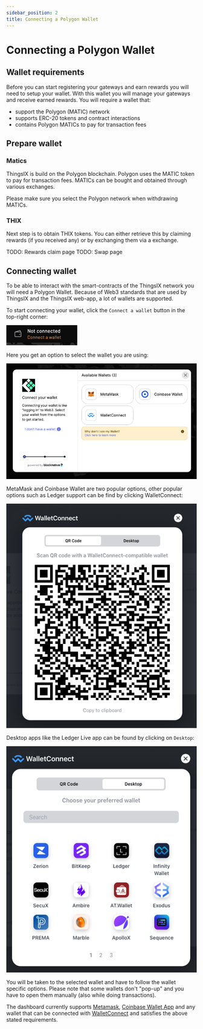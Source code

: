 ```yaml
---
sidebar_position: 2
title: Connecting a Polygon Wallet
---
```


# Connecting a Polygon Wallet


## Wallet requirements
Before you can start registering your gateways and earn rewards you will need to
setup your wallet. With this wallet you will manage your gateways and receive
earned rewards. You will require a wallet that:
- support the Polygon (MATIC) network
- supports ERC-20 tokens and contract interactions
- contains Polygon MATICs to pay for transaction fees

## Prepare wallet

### Matics
ThingsIX is build on the Polygon blockchain. Polygon uses the MATIC token to pay
for transaction fees. MATICs can be bought and obtained through various exchanges. 

Please make sure you select the Polygon network when withdrawing MATICs.

### THIX
Next step is to obtain THIX tokens. You can either retrieve this by claiming rewards (if you received any) or by exchanging them via a exchange. 

TODO: Rewards claim page
TODO: Swap page

## Connecting wallet

To be able to interact with the smart-contracts of the ThingsIX network you will need a Polygon Wallet. Because of Web3 standards that are used by ThingsIX and the ThingsIX web-app, a lot of wallets are supported. 

To start connecting your wallet, click the `Connect a wallet` button in the top-right corner:

![connect wallet button](./connecting-wallet/connect-a-wallet-button.png)

Here you get an option to select the wallet you are using:

![select wallet screen](./connecting-wallet/select-wallet-screen.png)

MetaMask and Coinbase Wallet are two popular options, other popular options such as Ledger support can be find by clicking WalletConnect:

![wallet connect screen](./connecting-wallet/wallet-connect-screen.png)

Desktop apps like the Ledger Live app can be found by clicking on `Desktop`:

![wallet connect desktop options](./connecting-wallet/wallet-connect-desktop-options.png)

You will be taken to the selected wallet and have to follow the wallet specific options. Please note that some wallets don't "pop-up" and you have to open them manually (also while doing transactions).

The dashboard currently supports [Metamask](https://metamask.io),
[Coinbase Wallet App](https://www.coinbase.com/wallet) and any wallet that can
be connected with [WalletConnect](https://walletconnect.com) and satisfies the
above stated requirements.


